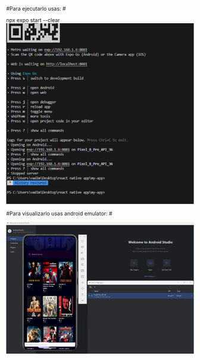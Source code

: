 #Para ejecutarlo usas: #

npx expo start --clear
![alt text](imagen_2025-07-07_171300240.png)


#Para visualizarlo usas android emulator: #

![alt text](imagen_2025-07-07_144344685.png)
